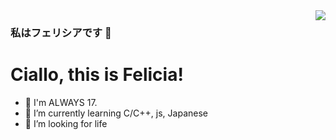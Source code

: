 <img align="right" src="https://github-readme-stats.vercel.app/api?username=felicia-wen&theme=dracula&count_private=true" />


### 私はフェリシアです 👋 

# Ciallo, this is Felicia!
- 🔞 I'm ALWAYS 17.
- 🌱 I’m currently learning C/C++, js, Japanese
- 🤔 I’m looking for life
